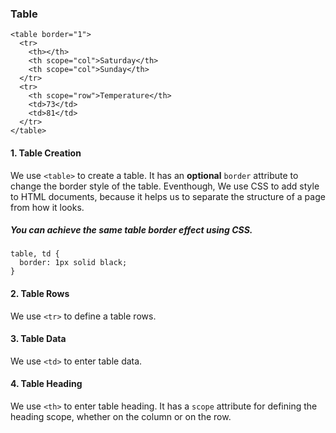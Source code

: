 ### Table
    <table border="1">
      <tr>
        <th></th>
        <th scope="col">Saturday</th>
        <th scope="col">Sunday</th>
      </tr>
      <tr>
        <th scope="row">Temperature</th>
        <td>73</td>
        <td>81</td>
      </tr>
    </table>
#### 1. Table Creation
We use `<table>` to create a table. It has an **optional** `border` attribute to change the border style of the table. Eventhough, We use CSS to add style to HTML documents, because it helps us to separate the structure of a page from how it looks.
##### You can achieve the same table border effect using CSS.

    table, td {
      border: 1px solid black;
    }

#### 2. Table Rows
We use `<tr>` to define a table rows.
#### 3. Table Data
We use `<td>` to enter table data.
#### 4. Table Heading
We use `<th>` to enter table heading. It has a `scope` attribute for defining the heading scope, whether on the column or on the row.
